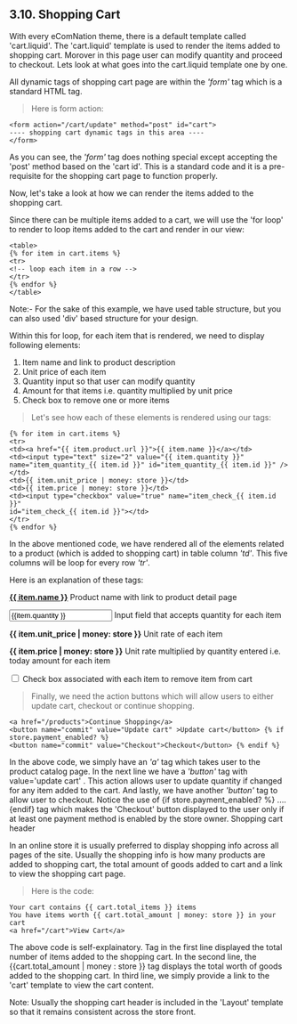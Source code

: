 ## 3.10. Shopping Cart

With every eComNation theme, there is a default template called 'cart.liquid'. The 'cart.liquid' template is used to render the items added to shopping cart. Morover in this page user can modify quantity and proceed to checkout. Lets look at what goes into the cart.liquid template one by one.

All dynamic tags of shopping cart page are within the *'form'* tag which is a standard HTML tag.

>Here is form action:

```liquid
<form action="/cart/update" method="post" id="cart">
---- shopping cart dynamic tags in this area ----
</form>
```

As you can see, the *'form'* tag does nothing special except accepting the 'post' method based on the 'cart id'. This is a standard code and it is a pre-requisite for the shopping cart page to function properly.

Now, let's take a look at how we can render the items added to the shopping cart.


Since there can be multiple items added to a cart, we will use the 'for loop' to render to loop items added to the cart and render in our view:

```liquid
<table>
{% for item in cart.items %}
<tr>
<!-- loop each item in a row -->
</tr>
{% endfor %}
</table>
```

<aside class="notice">
Note:- For the sake of this example, we have used table structure, but you can also used 'div' based structure for your design.
</aside>

Within this for loop, for each item that is rendered, we need to display following elements:

1. Item name and link to product description
2. Unit price of each item
3. Quantity input so that user can modify quantity
4. Amount for that items i.e. quantity multiplied by unit price
5. Check box to remove one or more items

>Let's see how each of these elements is rendered using our tags:

```liquid
{% for item in cart.items %}
<tr>
<td><a href="{{ item.product.url }}">{{ item.name }}</a></td>
<td><input type="text" size="2" value="{{ item.quantity }}" name="item_quantity_{{ item.id }}" id="item_quantity_{{ item.id }}" /></td>
<td>{{ item.unit_price | money: store }}</td>
<td>{{ item.price | money: store }}</td>
<td><input type="checkbox" value="true" name="item_check_{{ item.id }}"
id="item_check_{{ item.id }}"></td>
</tr>
{% endfor %}
```

In the above mentioned code, we have rendered all of the elements related to a product (which is added to shopping cart) in table column *'td'*. This five columns will be loop for every row *'tr'*.

Here is an explanation of these tags:

**<a href="{{ item.product.url }}"> {{ item.name }}</a>**	Product name with link to product detail page
	
**<input type="text" value="{{item.quantity }}"	name="item_quantity_{{ item.id }}" id="item_quantity_{{ item.id }}" />** Input field that accepts quantity for each item
	
	
**{{ item.unit_price | money: store }}**	Unit rate of each item
	
**{{ item.price | money: store }}**	Unit rate multiplied by quantity
	entered i.e. today amount for each
	item
	
**<input type="checkbox" value="true" name="item_check_{{ item.id }}" id="item_check_{{ item.id }}">**	Check box associated with each item to remove item from cart
	
>Finally, we need the action buttons which will allow users to either update cart, checkout or continue shopping.

```liquid
<a href="/products">Continue Shopping</a>
<button name="commit" value="Update cart" >Update cart</button> {% if store.payment_enabled? %}
<button name="commit" value="Checkout">Checkout</button> {% endif %}
```

In the above code, we simply have an *'a'* tag which takes user to the product catalog page. In the next line we have a *'button'* tag with value='update cart' . This action allows user to update quantity if changed for any item added to the cart. And lastly, we have another *'button'* tag to allow user to checkout. Notice the use of {if store.payment_enabled? %} ....
{endif} tag which makes the 'Checkout' button displayed to the user only if at least one payment method is enabled by the store owner.
Shopping cart header

In an online store it is usually preferred to display shopping info across all pages of the site. Usually the shopping info is how many products are added to shopping cart, the total amount of goods added to cart and a link to view the shopping cart page.

>Here is the code:

```liquid
Your cart contains {{ cart.total_items }} items
You have items worth {{ cart.total_amount | money: store }} in your cart
<a href="/cart">View Cart</a>
```

The above code is self-explainatory. Tag in the first line displayed the total number of items added to the shopping cart. In the second line, the {{cart.total_amount | money : store }} tag displays the total worth of goods added to the shopping cart. In third line, we simply provide a link to the 'cart' template to view the cart content.

<aside class="notice">
Note: Usually the shopping cart header is included in the 'Layout' template so that it remains consistent across the store front.
</aside>
